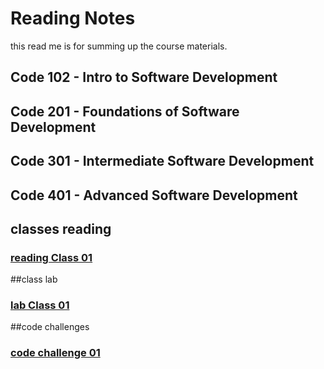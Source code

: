 # Reading Notes

this read me is for summing up the course materials.

## Code 102 - Intro to Software Development

## Code 201 - Foundations of Software Development

## Code 301 - Intermediate Software Development

## Code 401 - Advanced Software Development

## classes reading

### [reading Class 01](./class01.md)

##class lab

### [lab Class 01](https://github.com/Ahmad-Alanati/snakes-cafe)

##code challenges

### [code challenge 01]()
